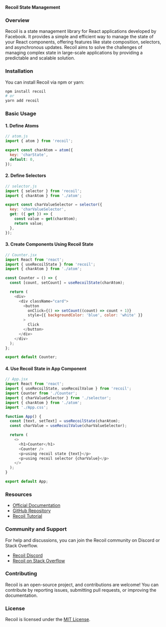 **Recoil State Management**

### Overview

Recoil is a state management library for React applications developed by Facebook. It provides a simple and efficient way to manage the state of your React components, offering features like state composition, selectors, and asynchronous updates. Recoil aims to solve the challenges of managing complex state in large-scale applications by providing a predictable and scalable solution.

### Installation

You can install Recoil via npm or yarn:

```bash
npm install recoil
# or
yarn add recoil
```

### Basic Usage

#### 1. Define Atoms

```javascript
// atom.js
import { atom } from 'recoil';

export const charAtom = atom({
  key: 'charState',
  default: 0,
});
```

#### 2. Define Selectors

```javascript
// selector.js
import { selector } from 'recoil';
import { charAtom } from './atom';

export const charValueSelector = selector({
  key: 'charValueSelector',
  get: ({ get }) => {
    const value = get(charAtom);
    return value;
  },
});
```

#### 3. Create Components Using Recoil State

```javascript
// Counter.jsx
import React from 'react';
import { useRecoilState } from 'recoil';
import { charAtom } from './atom';

const Counter = () => {
  const [count, setCount] = useRecoilState(charAtom);

  return (
    <div>
      <div className="card">
        <button
          onClick={() => setCount((count) => count + 1)}
          style={{ backgroundColor: 'blue', color: 'white' }}
        >
          Click
        </button>
      </div>
    </div>
  );
};

export default Counter;
```

#### 4. Use Recoil State in App Component

```javascript
// App.jsx
import React from 'react';
import { useRecoilState, useRecoilValue } from 'recoil';
import Counter from './Counter';
import { charValueSelector } from './selector';
import { charAtom } from './atom';
import './App.css';

function App() {
  const [text, setText] = useRecoilState(charAtom);
  const charValue = useRecoilValue(charValueSelector);

  return (
    <>
      <h1>Counter</h1>
      <Counter />
      <p>using recoil state {text}</p>
      <p>using recoil selector {charValue}</p>
    </>
  );
}

export default App;
```

### Resources

- [Official Documentation](https://recoiljs.org/)
- [GitHub Repository](https://github.com/facebookexperimental/Recoil)
- [Recoil Tutorial](https://recoiljs.org/docs/basic-tutorial/intro)

### Community and Support

For help and discussions, you can join the Recoil community on Discord or Stack Overflow.

- [Recoil Discord](https://discord.gg/recoil)
- [Recoil on Stack Overflow](https://stackoverflow.com/questions/tagged/recoil)

### Contributing

Recoil is an open-source project, and contributions are welcome! You can contribute by reporting issues, submitting pull requests, or improving the documentation.

### License

Recoil is licensed under the [MIT License](https://github.com/facebookexperimental/Recoil/blob/main/LICENSE).
